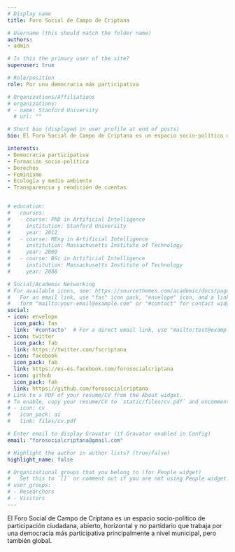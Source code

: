 ```yaml
---
# Display name
title: Foro Social de Campo de Criptana

# Username (this should match the folder name)
authors:
- admin

# Is this the primary user of the site?
superuser: true

# Role/position
role: Por una democracia más participativa

# Organizations/Affiliations
# organizations:
# - name: Stanford University
  # url: ""

# Short bio (displayed in user profile at end of posts)
bio: El Foro Social de Campo de Criptana es un espacio socio-político de participación ciudadana, abierto, horizontal y no partidario que trabaja por una democracia más participativa principalmente a nivel municipal, pero también global. 

interests:
- Democracia participativa
- Formación socio-política
- Derechos
- Feminismo
- Ecología y medio ambiente
- Transparencia y rendición de cuentas


# education:
#   courses:
#   - course: PhD in Artificial Intelligence
#     institution: Stanford University
#     year: 2012
#   - course: MEng in Artificial Intelligence
#     institution: Massachusetts Institute of Technology
#     year: 2009
#   - course: BSc in Artificial Intelligence
#     institution: Massachusetts Institute of Technology
#     year: 2008

# Social/Academic Networking
# For available icons, see: https://sourcethemes.com/academic/docs/page-builder/#icons
#   For an email link, use "fas" icon pack, "envelope" icon, and a link in the
#   form "mailto:your-email@example.com" or "#contact" for contact widget.
social:
- icon: envelope
  icon_pack: fas
  link: '#contacto'  # For a direct email link, use "mailto:test@example.org".
- icon: twitter
  icon_pack: fab
  link: https://twitter.com/fscriptana
- icon: facebook
  icon_pack: fab
  link: https://es-es.facebook.com/forosocialcriptana
- icon: github
  icon_pack: fab
  link: https://github.com/forosocialcriptana
# Link to a PDF of your resume/CV from the About widget.
# To enable, copy your resume/CV to `static/files/cv.pdf` and uncomment the lines below.
# - icon: cv
#   icon_pack: ai
#   link: files/cv.pdf

# Enter email to display Gravatar (if Gravatar enabled in Config)
email: "forosocialcriptana@gmail.com"

# Highlight the author in author lists? (true/false)
highlight_name: false

# Organizational groups that you belong to (for People widget)
#   Set this to `[]` or comment out if you are not using People widget.
# user_groups:
# - Researchers
# - Visitors
---
```


El Foro Social de Campo de Criptana es un espacio socio-político de participación ciudadana, abierto, horizontal y no partidario que trabaja por una democracia más participativa principalmente a nivel municipal, pero también global.
